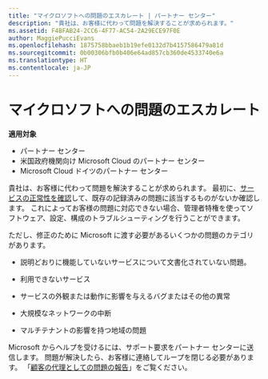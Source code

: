 ```yaml
---
title: "マイクロソフトへの問題のエスカレート | パートナー センター"
description: "貴社は、お客様に代わって問題を解決することが求められます。"
ms.assetid: F4BFAB24-2CC6-4F77-AC54-2A29ECE97F0E
author: MaggiePucciEvans
ms.openlocfilehash: 1875758bbaeb1b19efe0132d7b4157586479a81d
ms.sourcegitcommit: 0b00306bfb0b406e64ad857cb360de4533740e6a
ms.translationtype: HT
ms.contentlocale: ja-JP
---
```

# <a name="escalate-problems-to-microsoft"></a>マイクロソフトへの問題のエスカレート

**適用対象**

-  パートナー センター
-  米国政府機関向け Microsoft Cloud のパートナー センター
-  Microsoft Cloud ドイツのパートナー センター

貴社は、お客様に代わって問題を解決することが求められます。 最初に、[サービスの正常性を確認](check-service-health.md)して、既存の記録済みの問題に該当するものがないか確認します。 これによってお客様の問題に対応できない場合、管理者特権を使ってソフトウェア、設定、構成のトラブルシューティングを行うことができます。

ただし、修正のために Microsoft に渡す必要があるいくつかの問題のカテゴリがあります。

-   説明どおりに機能していないサービスについて文書化されていない問題。

-   利用できないサービス

-   サービスの外観または動作に影響を与えるバグまたはその他の異常

-   大規模なネットワークの中断

-   マルチテナントの影響を持つ地域の問題

Microsoft からヘルプを受けるには、サポート要求をパートナー センターに送信します。 問題が解決したら、お客様に連絡してループを閉じる必要があります。 「[顧客の代理としての問題の報告](report-problems-on-behalf-of-a-customer.md)」をご覧ください。

 

 



